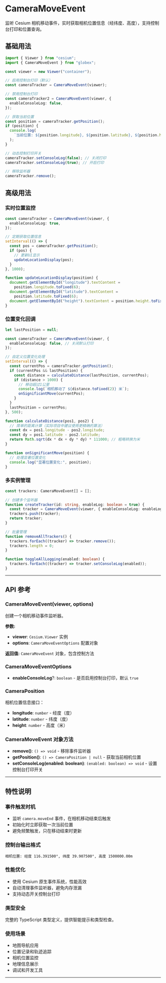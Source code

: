 # CameraMoveEvent

监听 Cesium 相机移动事件，实时获取相机位置信息（经纬度、高度），支持控制台打印和位置查询。

## 基础用法

```ts
import { Viewer } from "cesium";
import { CameraMoveEvent } from "globex";

const viewer = new Viewer("container");

// 启用控制台打印（默认）
const cameraTracker = CameraMoveEvent(viewer);

// 禁用控制台打印
const cameraTracker2 = CameraMoveEvent(viewer, {
  enableConsoleLog: false,
});

// 获取当前位置
const position = cameraTracker.getPosition();
if (position) {
  console.log(
    `当前位置: ${position.longitude}, ${position.latitude}, ${position.height}`
  );
}

// 动态控制打印开关
cameraTracker.setConsoleLog(false); // 关闭打印
cameraTracker.setConsoleLog(true); // 开启打印

// 移除监听器
cameraTracker.remove();
```

## 高级用法

### 实时位置监控

```ts
const cameraTracker = CameraMoveEvent(viewer, {
  enableConsoleLog: true,
});

// 定期获取位置信息
setInterval(() => {
  const pos = cameraTracker.getPosition();
  if (pos) {
    // 更新UI显示
    updateLocationDisplay(pos);
  }
}, 1000);

function updateLocationDisplay(position) {
  document.getElementById("longitude").textContent =
    position.longitude.toFixed(6);
  document.getElementById("latitude").textContent =
    position.latitude.toFixed(6);
  document.getElementById("height").textContent = position.height.toFixed(2);
}
```

### 位置变化回调

```ts
let lastPosition = null;

const cameraTracker = CameraMoveEvent(viewer, {
  enableConsoleLog: false, // 关闭默认打印
});

// 自定义位置变化处理
setInterval(() => {
  const currentPos = cameraTracker.getPosition();
  if (currentPos && lastPosition) {
    const distance = calculateDistance(lastPosition, currentPos);
    if (distance > 1000) {
      // 移动超过1公里
      console.log(`相机移动了 ${distance.toFixed(2)} 米`);
      onSignificantMove(currentPos);
    }
  }
  lastPosition = currentPos;
}, 500);

function calculateDistance(pos1, pos2) {
  // 简单的距离计算（实际项目中建议使用更精确的算法）
  const dx = pos1.longitude - pos2.longitude;
  const dy = pos1.latitude - pos2.latitude;
  return Math.sqrt(dx * dx + dy * dy) * 111000; // 粗略转换为米
}

function onSignificantMove(position) {
  // 处理显著位置变化
  console.log("显著位置变化:", position);
}
```

### 多实例管理

```ts
const trackers: CameraMoveEvent[] = [];

// 创建多个监听器
function createTracker(id: string, enableLog: boolean = true) {
  const tracker = CameraMoveEvent(viewer, { enableConsoleLog: enableLog });
  trackers.push(tracker);
  return tracker;
}

// 批量管理
function removeAllTrackers() {
  trackers.forEach((tracker) => tracker.remove());
  trackers.length = 0;
}

function toggleAllLogging(enabled: boolean) {
  trackers.forEach((tracker) => tracker.setConsoleLog(enabled));
}
```

---

## API 参考

### CameraMoveEvent(viewer, options)

创建一个相机移动事件监听器。

**参数:**

- **viewer**: `Cesium.Viewer` 实例
- **options**: `CameraMoveEventOptions` 配置对象

**返回值:** `CameraMoveEvent` 对象，包含控制方法

### CameraMoveEventOptions

- **enableConsoleLog**?: `boolean` - 是否启用控制台打印，默认 `true`

### CameraPosition

相机位置信息接口：

- **longitude**: `number` - 经度（度）
- **latitude**: `number` - 纬度（度）
- **height**: `number` - 高度（米）

### CameraMoveEvent 对象方法

- **remove()**: `() => void` - 移除事件监听器
- **getPosition()**: `() => CameraPosition | null` - 获取当前相机位置
- **setConsoleLog(enabled: boolean)**: `(enabled: boolean) => void` - 设置控制台打印开关

---

## 特性说明

### 事件触发时机

- 监听 `camera.moveEnd` 事件，在相机移动结束后触发
- 初始化时立即获取一次当前位置
- 避免频繁触发，只在移动结束时更新

### 控制台输出格式

```
相机位置: 经度 116.391500°, 纬度 39.907500°, 高度 1500000.00m
```

### 性能优化

- 使用 Cesium 原生事件系统，性能高效
- 自动清理事件监听器，避免内存泄漏
- 支持动态开关控制台打印

### 类型安全

完整的 TypeScript 类型定义，提供智能提示和类型检查。

### 使用场景

- 地图导航应用
- 位置记录和轨迹追踪
- 相机位置监控
- 地理信息展示
- 调试和开发工具

---
